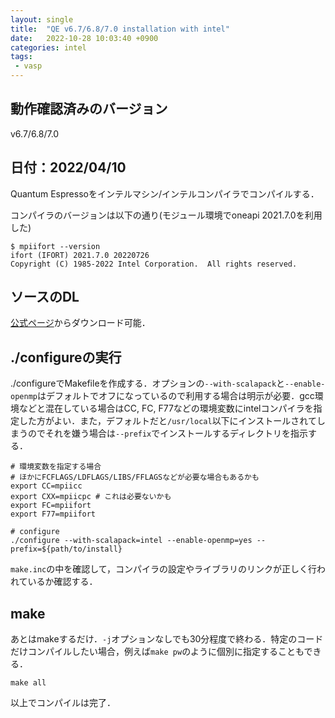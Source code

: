 ```yaml
---
layout: single
title:  "QE v6.7/6.8/7.0 installation with intel"
date:   2022-10-28 10:03:40 +0900
categories: intel
tags:
 - vasp
---
```


## 動作確認済みのバージョン

v6.7/6.8/7.0

## 日付：2022/04/10

Quantum Espressoをインテルマシン/インテルコンパイラでコンパイルする．

コンパイラのバージョンは以下の通り(モジュール環境でoneapi 2021.7.0を利用した)

```
$ mpiifort --version
ifort (IFORT) 2021.7.0 20220726
Copyright (C) 1985-2022 Intel Corporation.  All rights reserved.
```

## ソースのDL

[公式ページ](https://www.quantum-espresso.org/download-page/)からダウンロード可能．


## ./configureの実行

./configureでMakefileを作成する．オプションの`--with-scalapack`と`--enable-openmp`はデフォルトでオフになっているので利用する場合は明示が必要．gcc環境などと混在している場合はCC, FC, F77などの環境変数にintelコンパイラを指定した方がよい．また，デフォルトだと`/usr/local`以下にインストールされてしまうのでそれを嫌う場合は`--prefix`でインストールするディレクトリを指示する．

```
# 環境変数を指定する場合
# ほかにFCFLAGS/LDFLAGS/LIBS/FFLAGSなどが必要な場合もあるかも
export CC=mpiicc
export CXX=mpiicpc # これは必要ないかも
export FC=mpiifort
export F77=mpiifort

# configure
./configure --with-scalapack=intel --enable-openmp=yes --prefix=${path/to/install}
```

`make.inc`の中を確認して，コンパイラの設定やライブラリのリンクが正しく行われているか確認する．

## make

あとはmakeするだけ．`-j`オプションなしでも30分程度で終わる．特定のコードだけコンパイルしたい場合，例えば`make pw`のように個別に指定することもできる．

```
make all
```

以上でコンパイルは完了．
